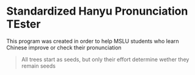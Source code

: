 Standardized Hanyu Pronunciation TEster
===
This program was created in order to help MSLU students who learn Chinese improve or check their pronunciation

> All trees start as seeds, but only their effort determine wether they remain seeds
